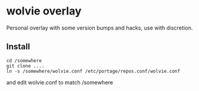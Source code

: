 # wolvie overlay

Personal overlay with some version bumps and hacks, use with discretion.

## Install

```shell
cd /somewhere
git clone ....
ln -s /somewhere/wolvie.conf /etc/portage/repos.conf/wolvie.conf
```

and edit wolvie.conf to match /somewhere
